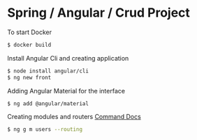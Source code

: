 # Spring / Angular / Crud Project

To start Docker
```bash
$ docker build 
```

Install Angular Cli and creating application

```bash
$ node install angular/cli
$ ng new front
```

Adding Angular Material for the interface

```bash
$ ng add @angular/material
```

Creating modules and routers
[Command Docs](https://angular.io/cli/generate)

```bash
$ ng g m users --routing
```